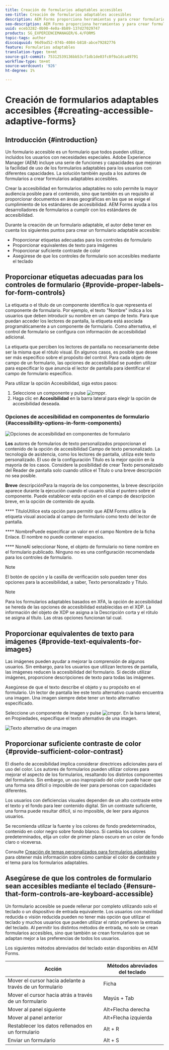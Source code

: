 ```yaml
---
title: Creación de formularios adaptables accesibles
seo-title: Creación de formularios adaptables accesibles
description: AEM Forms proporciona herramientas y para crear formularios adaptables accesibles, y ayuda a cumplir con los estándares de accesibilidad.
seo-description: AEM Forms proporciona herramientas y para crear formularios adaptables accesibles, y ayuda a cumplir con los estándares de accesibilidad.
uuid: eceb3282-0b90-4e0a-8b89-137d27029747
products: SG_EXPERIENCEMANAGER/6.4/FORMS
topic-tags: author
discoiquuid: 96d9ad52-074b-4084-b818-abce79282776
feature: Formularios adaptables
translation-type: tm+mt
source-git-commit: 75312539136bb53cf1db1de03fc0f9a1dca49791
workflow-type: tm+mt
source-wordcount: '926'
ht-degree: 1%

---
```



# Creación de formularios adaptables accesibles {#creating-accessible-adaptive-forms}

## Introducción {#introduction}

Un formulario accesible es un formulario que todos pueden utilizar, incluidos los usuarios con necesidades especiales. Adobe Experience Manager (AEM) incluye una serie de funciones y capacidades que mejoran la facilidad de uso de los formularios adaptables para los usuarios con diferentes capacidades. La solución también ayuda a los autores de formularios a crear formularios adaptables accesibles.

Crear la accesibilidad en formularios adaptables no solo permite la mayor audiencia posible para el contenido, sino que también es un requisito al proporcionar documentos en áreas geográficas en las que se exige el cumplimiento de los estándares de accesibilidad. AEM Forms ayuda a los desarrolladores de formularios a cumplir con los estándares de accesibilidad.

Durante la creación de un formulario adaptable, el autor debe tener en cuenta los siguientes puntos para crear un formulario adaptable accesible:

* Proporcionar etiquetas adecuadas para los controles de formulario
* Proporcionar equivalentes de texto para imágenes
* Proporcionar suficiente contraste de color
* Asegúrese de que los controles de formulario son accesibles mediante el teclado

## Proporcionar etiquetas adecuadas para los controles de formulario {#provide-proper-labels-for-form-controls}

La etiqueta o el título de un componente identifica lo que representa el componente de formulario. Por ejemplo, el texto &quot;Nombre&quot; indica a los usuarios que deben introducir su nombre en un campo de texto. Para que puedan acceder los lectores de pantalla, la etiqueta está asociada programáticamente a un componente de formulario. Como alternativa, el control de formulario se configura con información de accesibilidad adicional.

La etiqueta que perciben los lectores de pantalla no necesariamente debe ser la misma que el rótulo visual. En algunos casos, es posible que desee ser más específico sobre el propósito del control. Para cada objeto de campo de un formulario, las opciones de accesibilidad se pueden utilizar para especificar lo que anuncia el lector de pantalla para identificar el campo de formulario específico.

Para utilizar la opción Accesibilidad, siga estos pasos:

1. Seleccione un componente y pulse ![cmppr](assets/cmppr.png).
1. Haga clic en **Accesibilidad** en la barra lateral para elegir la opción de accesibilidad deseada.

### Opciones de accesibilidad en componentes de formulario {#accessibility-options-in-form-components}

![Opciones de accesibilidad en componentes de formulario](assets/accessibility-options.png)

**Los** autores de formularios de texto personalizados proporcionan el contenido de la opción de accesibilidad Campo de texto personalizado. La tecnología de asistencia, como los lectores de pantalla, utiliza este texto personalizado. El uso de la configuración Título es la mejor opción en la mayoría de los casos. Considere la posibilidad de crear Texto personalizado del Reader de pantalla solo cuando utilice el Título o una breve descripción no sea posible.

**Breve** descripciónPara la mayoría de los componentes, la breve descripción aparece durante la ejecución cuando el usuario sitúa el puntero sobre el componente. Puede establecer esta opción en el campo de descripción breve, en la opción de contenido de ayuda.

**** TítuloUtilice esta opción para permitir que AEM Forms utilice la etiqueta visual asociada al campo de formulario como texto del lector de pantalla.

**** NombrePuede especificar un valor en el campo Nombre de la ficha Enlace. El nombre no puede contener espacios.

**** NoneAl seleccionar None, el objeto de formulario no tiene nombre en el formulario publicado. Ninguno no es una configuración recomendada para los controles de formulario.

>[!NOTE]
>
>El botón de opción y la casilla de verificación solo pueden tener dos opciones para la accesibilidad, a saber, Texto personalizado y Título.

>[!NOTE]
>
>Para los formularios adaptables basados en XFA, la opción de accesibilidad se hereda de las opciones de accesibilidad establecidas en el XDP. La información del objeto de XDP se asigna a la Descripción corta y el rótulo se asigna al título. Las otras opciones funcionan tal cual.

## Proporcionar equivalentes de texto para imágenes {#provide-text-equivalents-for-images}

Las imágenes pueden ayudar a mejorar la comprensión de algunos usuarios. Sin embargo, para los usuarios que utilizan lectores de pantalla, las imágenes reducen la accesibilidad del formulario. Si decide utilizar imágenes, proporcione descripciones de texto para todas las imágenes.

Asegúrese de que el texto describe el objeto y su propósito en el formulario. Un lector de pantalla lee este texto alternativo cuando encuentra una imagen. Una imagen siempre debe tener un texto alternativo especificado.

Seleccione un componente de imagen y pulse ![cmppr](assets/cmppr.png). En la barra lateral, en Propiedades, especifique el texto alternativo de una imagen.

![Texto alternativo de una imagen](assets/image-properties.png)

## Proporcionar suficiente contraste de color {#provide-sufficient-color-contrast}

El diseño de accesibilidad implica considerar directrices adicionales para el uso del color. Los autores de formularios pueden utilizar colores para mejorar el aspecto de los formularios, resaltando los distintos componentes del formulario. Sin embargo, un uso inapropiado del color puede hacer que una forma sea difícil o imposible de leer para personas con capacidades diferentes.

Los usuarios con deficiencias visuales dependen de un alto contraste entre el texto y el fondo para leer contenido digital. Sin un contraste suficiente, una forma puede resultar difícil, si no imposible, de leer para algunos usuarios.

Se recomienda utilizar la fuente y los colores de fondo predeterminados, contenido en color negro sobre fondo blanco. Si cambia los colores predeterminados, elija un color de primer plano oscuro en un color de fondo claro o viceversa.

Consulte [Creación de temas personalizados para formularios adaptables](/help/forms/using/creating-custom-adaptive-form-themes.md) para obtener más información sobre cómo cambiar el color de contraste y el tema para los formularios adaptables.

## Asegúrese de que los controles de formulario sean accesibles mediante el teclado {#ensure-that-form-controls-are-keyboard-accessible}

Un formulario accesible se puede rellenar por completo utilizando solo el teclado o un dispositivo de entrada equivalente. Los usuarios con movilidad reducida o visión reducida pueden no tener más opción que utilizar el teclado y muchos usuarios que pueden utilizar el ratón prefieren la entrada del teclado. Al permitir los distintos métodos de entrada, no solo se crean formularios accesibles, sino que también se crean formularios que se adaptan mejor a las preferencias de todos los usuarios.

Los siguientes métodos abreviados del teclado están disponibles en AEM Forms.

| Acción | Métodos abreviados del teclado |
|---|---|
| Mover el cursor hacia adelante a través de un formulario | Ficha |
| Mover el cursor hacia atrás a través de un formulario | Mayús + Tab |
| Mover al panel siguiente | Alt+Flecha derecha |
| Mover al panel anterior | Alt+Flecha izquierda |
| Restablecer los datos rellenados en un formulario | Alt + R |
| Enviar un formulario | Alt + S | configuring-watched-folder-endpoints.md |